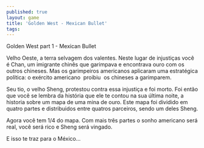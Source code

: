 ```yaml
---
published: true
layout: game
title: 'Golden West - Mexican Bullet'
tags: 
---
```

Golden West part 1 - Mexican Bullet

Velho Oeste, a terra selvagem dos valentes. Neste lugar de injustiças você é Chan, um imigrante chinês que garimpava e encontrava ouro com os outros chineses. Mas os garimpeiros americanos aplicaram uma estratégica política: o exército americano  proibiu  os chineses a garimparem.

Seu tio, o velho Sheng, protestou contra essa injustiça e foi morto. Foi então que você se lembra da história que ele te contou na sua última noite, a historia sobre um mapa de uma mina de ouro. Este mapa foi dividido em quatro partes e distribuidos entre quatros parceiros, sendo um deles Sheng.







Agora você tem 1/4 do mapa. Com mais três partes o sonho americano será real, você será rico e Sheng será vingado.

E isso te traz para o México...





